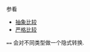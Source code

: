 
参看

-   [抽象比较](https://tc39.github.io/ecma262/#sec-abstract-equality-comparison)
-   [严格比较](https://tc39.github.io/ecma262/#sec-strict-equality-comparison)

`==` 会对不同类型做一个隐式转换.